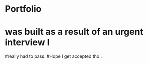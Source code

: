 # Portfolio
# was built as a result of an urgent interview I 
#really had to pass.
#Hope I get accepted tho..

